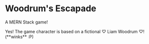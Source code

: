 # Woodrum's Escapade
A MERN Stack game!


Yes! The game character is based on a fictional ♡︎ Liam Woodrum ♡︎! (\*\*winks\*\* :P)
